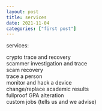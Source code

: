 ```yaml
---
layout: post
title: services
date: 2021-11-04
categories: ["first post"]
---
```


services:

crypto trace and recovery\
scammer investigation and trace\
scam recovery\
trace a person\
monitor and hack a device\
change/replace academic results\
fullproof GPA alteration\
custom jobs (tells us and we advise)
